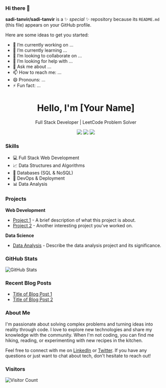 ### Hi there 👋

**sadi-tanvir/sadi-tanvir** is a ✨ _special_ ✨ repository because its `README.md` (this file) appears on your GitHub profile.

Here are some ideas to get you started:

- 🔭 I’m currently working on ...
- 🌱 I’m currently learning ...
- 👯 I’m looking to collaborate on ...
- 🤔 I’m looking for help with ...
- 💬 Ask me about ...
- 📫 How to reach me: ...
- 😄 Pronouns: ...
- ⚡ Fun fact: ...

<h1 align="center">Hello, I'm [Your Name]</h1>
<p align="center">
  Full Stack Developer | LeetCode Problem Solver
</p>

<p align="center">
  <a href="https://www.linkedin.com/in/yourusername"><img src="https://img.shields.io/badge/LinkedIn-Connect-blue?style=flat-square&logo=linkedin"></a>
  <a href="https://twitter.com/yourusername"><img src="https://img.shields.io/badge/Twitter-Follow-1DA1F2?style=flat-square&logo=twitter"></a>
  <a href="mailto:youremail@gmail.com"><img src="https://img.shields.io/badge/Email-Contact-D14836?style=flat-square&logo=gmail"></a>
</p>

### Skills
- :computer: Full Stack Web Development
- :chart_with_upwards_trend: Data Structures and Algorithms
- :file_folder: Databases (SQL & NoSQL)
- :wrench: DevOps & Deployment
- :bar_chart: Data Analysis

### Projects
**Web Development**
- [Project 1](https://github.com/yourusername/project1) - A brief description of what this project is about.
- [Project 2](https://github.com/yourusername/project2) - Another interesting project you've worked on.

**Data Science**
- [Data Analysis](https://github.com/yourusername/data-analysis) - Describe the data analysis project and its significance.

### GitHub Stats
![GitHub Stats](https://github-readme-stats.vercel.app/api?username=yourusername&show_icons=true)

### Recent Blog Posts
- [Title of Blog Post 1](https://dev.to/yourusername/link-to-blog-post-1)
- [Title of Blog Post 2](https://dev.to/yourusername/link-to-blog-post-2)

### About Me
I'm passionate about solving complex problems and turning ideas into reality through code. I love to explore new technologies and share my knowledge with the community. When I'm not coding, you can find me hiking, reading, or experimenting with new recipes in the kitchen.

Feel free to connect with me on [LinkedIn](https://www.linkedin.com/in/yourusername) or [Twitter](https://twitter.com/yourusername). If you have any questions or just want to chat about tech, don't hesitate to reach out!

### Visitors
![Visitor Count](https://visitor-badge.laobi.icu/badge?page_id=yourusername.yourusername)


